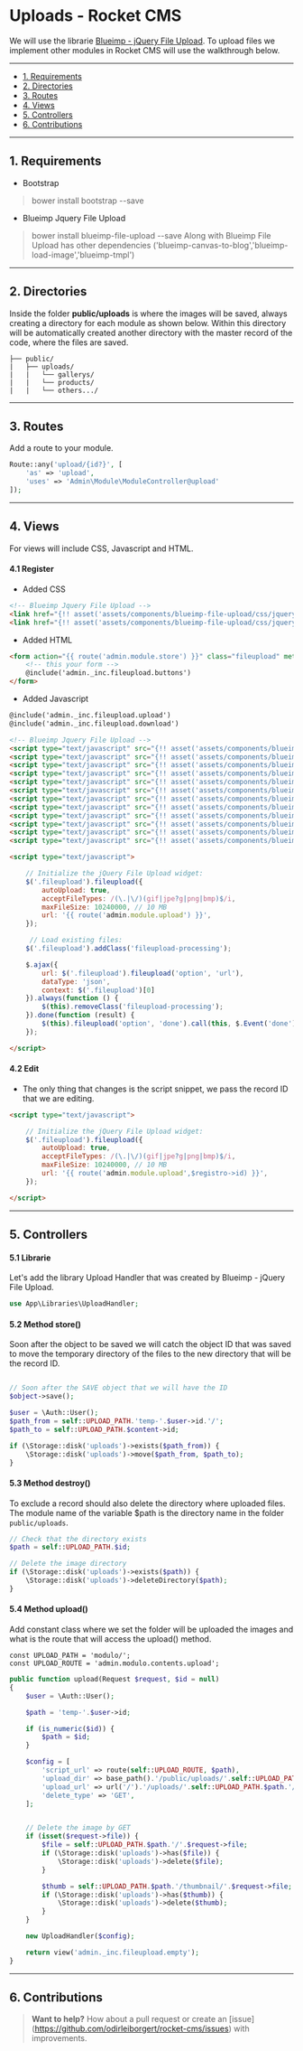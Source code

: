 
# Uploads - Rocket CMS

We will use the librarie [Blueimp - jQuery File Upload](https://github.com/blueimp/jQuery-File-Upload).
To upload files we implement other modules in Rocket CMS will use the walkthrough below.


-----

* [1. Requirements](#requirements)
* [2. Directories](#directories)
* [3. Routes](#routes)
* [4. Views](#views)
* [5. Controllers](#controllers)
* [6. Contributions](#contribuicoes)


-----

<a name="requirements"></a>
## 1. Requirements

- Bootstrap
> bower install bootstrap --save

- Blueimp Jquery File Upload
> bower install blueimp-file-upload --save
Along with Blueimp File Upload has other dependencies ('blueimp-canvas-to-blog','blueimp-load-image','blueimp-tmpl')



-----

<a name="directories"></a>
## 2. Directories

Inside the folder **public/uploads** is where the images will be saved, always creating a directory for each module as shown below. Within this directory will be automatically created another directory with the master record of the code, where the files are saved.

```
├── public/
|	├── uploads/
|   |	└── gallerys/
|   |	└── products/
|   |	└── others.../
```


-----

<a name="routes"></a>
## 3. Routes

Add a route to your module.

```php
Route::any('upload/{id?}', [
    'as' => 'upload',
    'uses' => 'Admin\Module\ModuleController@upload'
]);
```

-----
<a name="views"></a>
## 4. Views

For views will include CSS, Javascript and HTML.

#### 4.1 Register

* Added CSS
```html
<!-- Blueimp Jquery File Upload -->
<link href="{!! asset('assets/components/blueimp-file-upload/css/jquery.fileupload.css') !!}" rel="stylesheet">
<link href="{!! asset('assets/components/blueimp-file-upload/css/jquery.fileupload-ui.css') !!}" rel="stylesheet">
```

* Added HTML
```html
<form action="{{ route('admin.module.store') }}" class="fileupload" method="post" enctype="multipart/form-data">
	<!-- this your form -->
	@include('admin._inc.fileupload.buttons')
</form>
```

* Added Javascript
```html
@include('admin._inc.fileupload.upload')
@include('admin._inc.fileupload.download')

<!-- Blueimp Jquery File Upload -->
<script type="text/javascript" src="{!! asset('assets/components/blueimp-file-upload/js/vendor/jquery.ui.widget.js') !!}"></script>
<script type="text/javascript" src="{!! asset('assets/components/blueimp-tmpl/js/tmpl.min.js') !!}"></script>
<script type="text/javascript" src="{!! asset('assets/components/blueimp-load-image/js/load-image.all.min.js') !!}"></script>
<script type="text/javascript" src="{!! asset('assets/components/blueimp-canvas-to-blob/js/canvas-to-blob.min.js') !!}"></script>
<script type="text/javascript" src="{!! asset('assets/components/blueimp-file-upload/js/jquery.iframe-transport.js') !!}"></script>
<script type="text/javascript" src="{!! asset('assets/components/blueimp-file-upload/js/jquery.fileupload.js') !!}"></script>
<script type="text/javascript" src="{!! asset('assets/components/blueimp-file-upload/js/jquery.fileupload-process.js') !!}"></script>
<script type="text/javascript" src="{!! asset('assets/components/blueimp-file-upload/js/jquery.fileupload-image.js') !!}"></script>
<script type="text/javascript" src="{!! asset('assets/components/blueimp-file-upload/js/jquery.fileupload-audio.js') !!}"></script>
<script type="text/javascript" src="{!! asset('assets/components/blueimp-file-upload/js/jquery.fileupload-video.js') !!}"></script>
<script type="text/javascript" src="{!! asset('assets/components/blueimp-file-upload/js/jquery.fileupload-validate.js') !!}"></script>
<script type="text/javascript" src="{!! asset('assets/components/blueimp-file-upload/js/jquery.fileupload-ui.js') !!}"></script>

<script type="text/javascript">

    // Initialize the jQuery File Upload widget:
    $('.fileupload').fileupload({
        autoUpload: true,
        acceptFileTypes: /(\.|\/)(gif|jpe?g|png|bmp)$/i,
        maxFileSize: 10240000, // 10 MB
        url: '{{ route('admin.module.upload') }}',
    });

     // Load existing files:
    $('.fileupload').addClass('fileupload-processing');

    $.ajax({
        url: $('.fileupload').fileupload('option', 'url'),
        dataType: 'json',
        context: $('.fileupload')[0]
    }).always(function () {
        $(this).removeClass('fileupload-processing');
    }).done(function (result) {
        $(this).fileupload('option', 'done').call(this, $.Event('done'), {result: result});
    });

</script>
```



#### 4.2 Edit

* The only thing that changes is the script snippet, we pass the record ID that we are editing.

```html
<script type="text/javascript">

    // Initialize the jQuery File Upload widget:
    $('.fileupload').fileupload({
        autoUpload: true,
        acceptFileTypes: /(\.|\/)(gif|jpe?g|png|bmp)$/i,
        maxFileSize: 10240000, // 10 MB
        url: '{{ route('admin.module.upload',$registro->id) }}',
    });

</script>
```

-----
<a name="controllers"></a>
## 5. Controllers

#### 5.1 Librarie
Let's add the library Upload Handler that was created by Blueimp - jQuery File Upload.

```php
use App\Libraries\UploadHandler;
```

#### 5.2 Method store()
Soon after the object to be saved we will catch the object ID that was saved to move the temporary directory of the files to the new directory that will be the record ID.

```php

// Soon after the SAVE object that we will have the ID
$object->save();

$user = \Auth::User();
$path_from = self::UPLOAD_PATH.'temp-'.$user->id.'/';
$path_to = self::UPLOAD_PATH.$content->id;

if (\Storage::disk('uploads')->exists($path_from)) {
    \Storage::disk('uploads')->move($path_from, $path_to);
}

```

#### 5.3 Method destroy()
To exclude a record should also delete the directory where uploaded files. The module name of the variable $path is the directory name in the folder `public/uploads`.

```php
// Check that the directory exists
$path = self::UPLOAD_PATH.$id;

// Delete the image directory
if (\Storage::disk('uploads')->exists($path)) {
    \Storage::disk('uploads')->deleteDirectory($path);
}
```

#### 5.4 Method upload()

Add constant class where we set the folder will be uploaded the images and what is the route that will access the upload() method.

```
const UPLOAD_PATH = 'modulo/';
const UPLOAD_ROUTE = 'admin.modulo.contents.upload';
```


```php
public function upload(Request $request, $id = null)
{
    $user = \Auth::User();

    $path = 'temp-'.$user->id;

    if (is_numeric($id)) {
        $path = $id;
    }

    $config = [
        'script_url' => route(self::UPLOAD_ROUTE, $path),
        'upload_dir' => base_path().'/public/uploads/'.self::UPLOAD_PATH.$path.'/',
        'upload_url' => url('/').'/uploads/'.self::UPLOAD_PATH.$path.'/',
        'delete_type' => 'GET',
    ];


    // Delete the image by GET
    if (isset($request->file)) {
        $file = self::UPLOAD_PATH.$path.'/'.$request->file;
        if (\Storage::disk('uploads')->has($file)) {
            \Storage::disk('uploads')->delete($file);
        }

        $thumb = self::UPLOAD_PATH.$path.'/thumbnail/'.$request->file;
        if (\Storage::disk('uploads')->has($thumb)) {
            \Storage::disk('uploads')->delete($thumb);
        }
    }

    new UploadHandler($config);

    return view('admin._inc.fileupload.empty');
}

```


-----
<a name="contributions"></a>
## 6. Contributions

> **Want to help?** How about a pull request or create an [issue] (https://github.com/odirleiborgert/rocket-cms/issues) with improvements.


